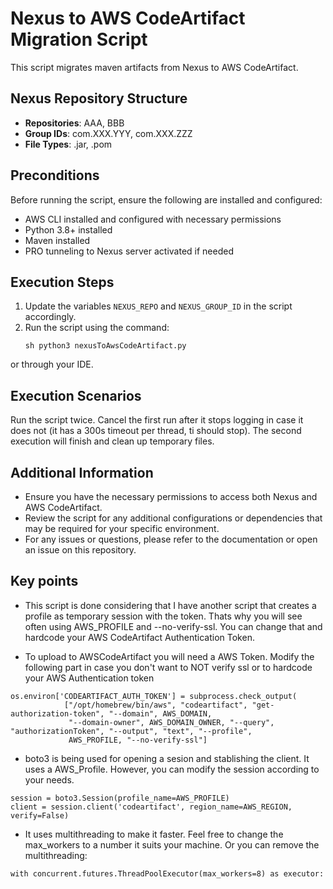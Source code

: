 # Nexus to AWS CodeArtifact Migration Script

This script migrates maven artifacts from Nexus to AWS CodeArtifact.

## Nexus Repository Structure

- **Repositories**: AAA, BBB
- **Group IDs**: com.XXX.YYY, com.XXX.ZZZ
- **File Types**: .jar, .pom

## Preconditions

Before running the script, ensure the following are installed and configured:

- AWS CLI installed and configured with necessary permissions
- Python 3.8+ installed
- Maven installed
- PRO tunneling to Nexus server activated if needed

## Execution Steps

1. Update the variables `NEXUS_REPO` and `NEXUS_GROUP_ID` in the script accordingly.
2. Run the script using the command: 
   ```
   sh python3 nexusToAwsCodeArtifact.py
   ```
or through your IDE.

## Execution Scenarios
Run the script twice. Cancel the first run after it stops logging in case it does not (it has a 300s timeout per thread, ti should stop). The second execution will finish and clean up temporary files.

## Additional Information
- Ensure you have the necessary permissions to access both Nexus and AWS CodeArtifact.
- Review the script for any additional configurations or dependencies that may be required for your specific environment.
- For any issues or questions, please refer to the documentation or open an issue on this repository.

## Key points
- This script is done considering that I have another script that creates a profile as temporary session with the token. Thats why you will see often using AWS_PROFILE and --no-verify-ssl. You can change that and hardcode your AWS CodeArtifact Authentication Token.

- To upload to AWSCodeArtifact you will need a AWS Token. Modify the following part in case you don't want to NOT verify ssl or to hardcode your AWS Authentication token
```
os.environ['CODEARTIFACT_AUTH_TOKEN'] = subprocess.check_output(
            ["/opt/homebrew/bin/aws", "codeartifact", "get-authorization-token", "--domain", AWS_DOMAIN,
             "--domain-owner", AWS_DOMAIN_OWNER, "--query", "authorizationToken", "--output", "text", "--profile",
             AWS_PROFILE, "--no-verify-ssl"]
```
- boto3 is being used for opening a sesion and stablishing the client. It uses a AWS_Profile. However, you can modify the session according to your needs.

```
session = boto3.Session(profile_name=AWS_PROFILE)
client = session.client('codeartifact', region_name=AWS_REGION, verify=False)
```

- It uses multithreading to make it faster. Feel free to change the max_workers to a number it suits your machine. Or you can remove the multithreading:
```
with concurrent.futures.ThreadPoolExecutor(max_workers=8) as executor:
```

